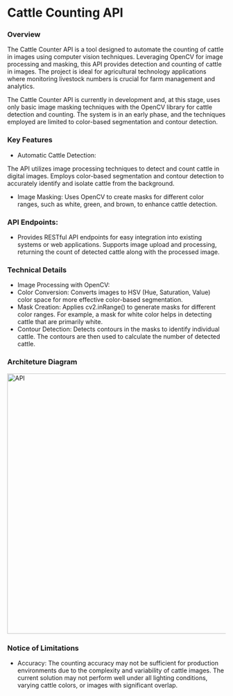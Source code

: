 # Cattle Counting API

### Overview

The Cattle Counter API is a tool designed to automate the counting of cattle in images using computer vision techniques. Leveraging OpenCV for image processing and masking, this API provides detection and counting of cattle in images. The project is ideal for agricultural technology applications where monitoring livestock numbers is crucial for farm management and analytics.

The Cattle Counter API is currently in development and, at this stage, uses only basic image masking techniques with the OpenCV library for cattle detection and counting. The system is in an early phase, and the techniques employed are limited to color-based segmentation and contour detection.

### Key Features

* Automatic Cattle Detection:

The API utilizes image processing techniques to detect and count cattle in digital images.
Employs color-based segmentation and contour detection to accurately identify and isolate cattle from the background.

* Image Masking:
Uses OpenCV to create masks for different color ranges, such as white, green, and brown, to enhance cattle detection.

### API Endpoints:

* Provides RESTful API endpoints for easy integration into existing systems or web applications.
Supports image upload and processing, returning the count of detected cattle along with the processed image.

### Technical Details

* Image Processing with OpenCV:
* Color Conversion: Converts images to HSV (Hue, Saturation, Value) color space for more effective color-based segmentation.
* Mask Creation: Applies cv2.inRange() to generate masks for different color ranges. For example, a mask for white color helps in detecting cattle that are primarily white.
* Contour Detection: Detects contours in the masks to identify individual cattle. The contours are then used to calculate the number of detected cattle.

### Architeture Diagram

<img src="https://github.com/user-attachments/assets/5aa6b83b-74a4-41aa-9f3e-daceaf33611c" alt="API" width="600"/>

### Notice of Limitations

* Accuracy: The counting accuracy may not be sufficient for production environments due to the complexity and variability of cattle images. The current solution may not perform well under all lighting conditions, varying cattle colors, or images with significant overlap.
